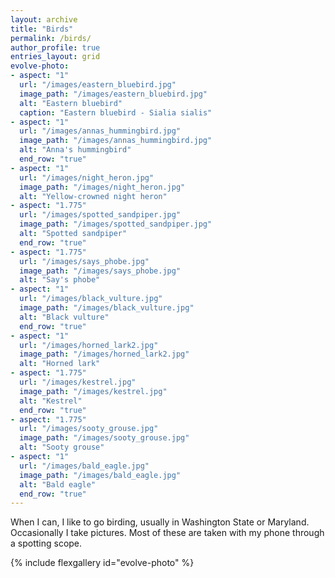 ```yaml
---
layout: archive
title: "Birds"
permalink: /birds/
author_profile: true
entries_layout: grid
evolve-photo:
- aspect: "1"
  url: "/images/eastern_bluebird.jpg"
  image_path: "/images/eastern_bluebird.jpg"
  alt: "Eastern bluebird"
  caption: "Eastern bluebird - Sialia sialis"
- aspect: "1"
  url: "/images/annas_hummingbird.jpg"
  image_path: "/images/annas_hummingbird.jpg"
  alt: "Anna's hummingbird"
  end_row: "true"
- aspect: "1"
  url: "/images/night_heron.jpg"
  image_path: "/images/night_heron.jpg"
  alt: "Yellow-crowned night heron"
- aspect: "1.775"
  url: "/images/spotted_sandpiper.jpg"
  image_path: "/images/spotted_sandpiper.jpg"
  alt: "Spotted sandpiper"
  end_row: "true"
- aspect: "1.775"
  url: "/images/says_phobe.jpg"
  image_path: "/images/says_phobe.jpg"
  alt: "Say's phobe"
- aspect: "1"
  url: "/images/black_vulture.jpg"
  image_path: "/images/black_vulture.jpg"
  alt: "Black vulture"
  end_row: "true"
- aspect: "1"
  url: "/images/horned_lark2.jpg"
  image_path: "/images/horned_lark2.jpg"
  alt: "Horned lark"
- aspect: "1.775"
  url: "/images/kestrel.jpg"
  image_path: "/images/kestrel.jpg"
  alt: "Kestrel"
  end_row: "true"
- aspect: "1.775"
  url: "/images/sooty_grouse.jpg"
  image_path: "/images/sooty_grouse.jpg"
  alt: "Sooty grouse"
- aspect: "1"
  url: "/images/bald_eagle.jpg"
  image_path: "/images/bald_eagle.jpg"
  alt: "Bald eagle"
  end_row: "true"
---
```


When I can, I like to go birding, usually in Washington State or Maryland. 
Occasionally I take pictures. Most of these are taken with my phone through a spotting
scope.

{% include flexgallery id="evolve-photo" %}